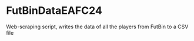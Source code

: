 # FutBinDataEAFC24
Web-scraping script, writes the data of all the players from FutBin to a CSV file
